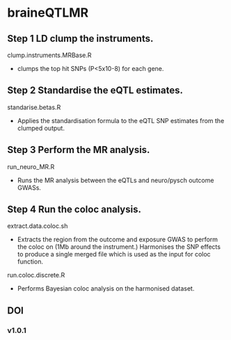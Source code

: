 # braineQTLMR

## Step 1 LD clump the instruments.

clump.instruments.MRBase.R

* clumps the top hit SNPs (P<5x10-8) for each gene.

## Step 2  Standardise the eQTL estimates.

standarise.betas.R

* Applies the standardisation formula to the eQTL SNP estimates from the clumped output.

## Step 3 Perform the MR analysis.

run_neuro_MR.R

* Runs the MR analysis between the eQTLs and neuro/pysch outcome GWASs.

##  Step 4 Run the coloc analysis.

extract.data.coloc.sh

* Extracts the region from the outcome and exposure GWAS to perform the coloc on (1Mb around the instrument.)  Harmonises the SNP effects to produce a single merged file which is used as the input for coloc function.

run.coloc.discrete.R

* Performs Bayesian coloc analysis on the harmonised dataset.

## DOI

### v1.0.1
